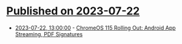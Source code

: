 # [Published on 2023-07-22](index.md)

* [2023-07-22, 13:00:00](https://tech.slashdot.org/story/23/07/21/221254/chromeos-115-rolling-out-android-app-streaming-pdf-signatures?utm_source=rss1.0mainlinkanon&utm_medium=feed) - [ChromeOS 115 Rolling Out: Android App Streaming, PDF Signatures](https://tech.slashdot.org/story/23/07/21/221254/chromeos-115-rolling-out-android-app-streaming-pdf-signatures?utm_source=rss1.0mainlinkanon&utm_medium=feed)
